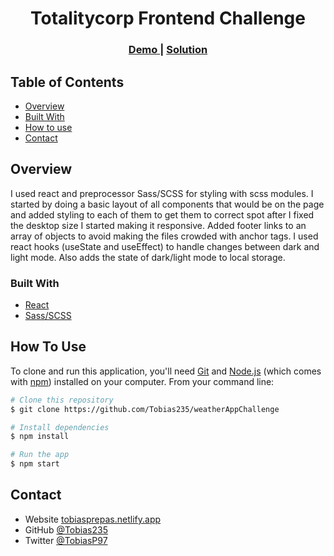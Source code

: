 <h1 align="center">Totalitycorp Frontend Challenge</h1>

<div align="center">
  <h3>
    <a href="https://tobias235-totalitycorp-frontend-test.netlify.app/">
      Demo
    </a>
    <span> | </span>
    <a href="https://github.com/Tobias235/totalitycorp-frontend-challenge">
      Solution
    </a>
  </h3>
</div>

<!-- TABLE OF CONTENTS -->

## Table of Contents

- [Overview](#overview)
- [Built With](#built-with)
- [How to use](#how-to-use)
- [Contact](#contact)
<!-- OVERVIEW -->

## Overview

I used react and preprocessor Sass/SCSS for styling with scss modules. I started by doing a basic layout of all components that would be on the page and added styling to each of them to get them to correct spot after I fixed the desktop size I started making it responsive. Added footer links to an array of objects to avoid making the files crowded with anchor tags. I used react hooks (useState and useEffect) to handle changes between dark and light mode. Also adds the state of dark/light mode to local storage.

### Built With

<!-- This section should list any major frameworks that you built your project using. Here are a few examples.-->

- [React](https://reactjs.org/)
- [Sass/SCSS](https://sass-lang.com/)

## How To Use

<!-- Example: -->

To clone and run this application, you'll need [Git](https://git-scm.com) and [Node.js](https://nodejs.org/en/download/) (which comes with [npm](http://npmjs.com)) installed on your computer. From your command line:

```bash
# Clone this repository
$ git clone https://github.com/Tobias235/weatherAppChallenge

# Install dependencies
$ npm install

# Run the app
$ npm start
```

## Contact

- Website [tobiasprepas.netlify.app](https://tobiasprepas.netlify.app/)
- GitHub [@Tobias235](https://github.com/Tobias235)
- Twitter [@TobiasP97](https://twitter.com/TobiasP97)
